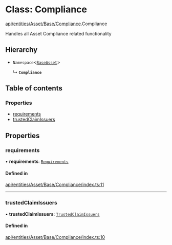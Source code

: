 # Class: Compliance

[api/entities/Asset/Base/Compliance](../wiki/api.entities.Asset.Base.Compliance).Compliance

Handles all Asset Compliance related functionality

## Hierarchy

- `Namespace`\<[`BaseAsset`](../wiki/api.entities.Asset.Base.BaseAsset.BaseAsset)\>

  ↳ **`Compliance`**

## Table of contents

### Properties

- [requirements](../wiki/api.entities.Asset.Base.Compliance.Compliance#requirements)
- [trustedClaimIssuers](../wiki/api.entities.Asset.Base.Compliance.Compliance#trustedclaimissuers)

## Properties

### requirements

• **requirements**: [`Requirements`](../wiki/api.entities.Asset.Base.Compliance.Requirements.Requirements)

#### Defined in

[api/entities/Asset/Base/Compliance/index.ts:11](https://github.com/PolymeshAssociation/polymesh-sdk/blob/fe2e6dd1/src/api/entities/Asset/Base/Compliance/index.ts#L11)

___

### trustedClaimIssuers

• **trustedClaimIssuers**: [`TrustedClaimIssuers`](../wiki/api.entities.Asset.Base.Compliance.TrustedClaimIssuers.TrustedClaimIssuers)

#### Defined in

[api/entities/Asset/Base/Compliance/index.ts:10](https://github.com/PolymeshAssociation/polymesh-sdk/blob/fe2e6dd1/src/api/entities/Asset/Base/Compliance/index.ts#L10)
